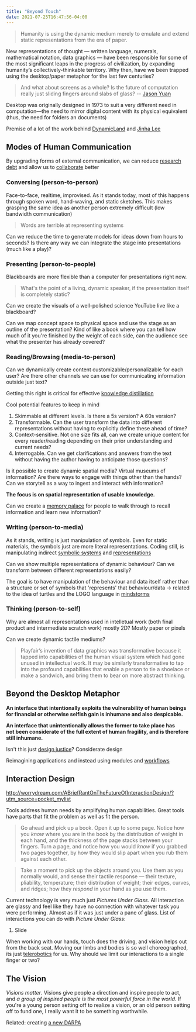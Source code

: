 ```yaml
---
title: "Beyond Touch"
date: 2021-07-25T16:47:56-04:00
---
```


> Humanity is using the dynamic medium merely to emulate and extend static representations from the era of paper.

New representations of thought — written language, numerals, mathematical notation, data graphics — have been responsible for some of the most significant leaps in the progress of civilization, by expanding humanity’s collectively-thinkable territory. Why then, have we been trapped using the desktop/paper metaphor for the last few centuries?

> And what about screens as a whole? Is the future of computation really just sliding fingers around slabs of glass? -- [Jason Yuan](https://uxdesign.cc/introducing-mercury-os-f4de45a04289)

Desktop was originally designed in 1973 to suit a very different need in computation—the need to mirror digital content with its physical equivalent (thus, the need for folders an documents)

Premise of a lot of the work behind [DynamicLand](http://worrydream.com/cdg/ResearchAgenda-v0.19-poster.pdf) and [Jinha Lee](http://www.leejinha.com/home.html)

## Modes of Human Communication
By upgrading forms of external communication, we can reduce [research debt](thoughts/articles/research-debt.md) and allow us to [collaborate](posts/collaborative-thinking.md) better

### Conversing (person-to-person)
Face-to-face, realtime, improvised. As it stands today, most of this happens through spoken word, hand-waving, and static sketches. This makes grasping the same idea as another person extremely difficult (low bandwidth communication)

> Words are terrible at representing systems

Can we reduce the time to generate models for ideas down from hours to seconds? Is there any way we can integrate the stage into presentations (much like a play)?

### Presenting (person-to-people)
Blackboards are more flexible than a computer for presentations right now.

> What's the point of a living, dynamic speaker, if the presentation itself is completely static?

Can we create the visuals of a well-polished science YouTube live like a blackboard?

Can we map concept space to physical space and use the stage as an outline of the presentation? Kind of like a book where you can tell how much of it you're finished by the weight of each side, can the audience see what the presenter has already covered?

### Reading/Browsing (media-to-person)
Can we dynamically create content customizable/personalizable for each user? Are there other channels we can use for communicating information outside just text?

Getting this right is critical for effective [knowledge distillation](thoughts/knowledge-distillation.md)

Cool potential features to keep in mind
1. Skimmable at different levels. Is there a 5s version? A 60s version?
2. Transformable. Can the user transform the data into different representations without having to explicitly define these ahead of time?
3. Context-sensitive. Not one size fits all, can we create unique content for every reader/reading depending on their prior understanding and current needs?
4. Interrogable. Can we get clarifications and answers from the text without having the author having to anticipate those questions?

Is it possible to create dynamic spatial media? Virtual museums of information? Are there ways to engage with things other than the hands? Can we storytell as a way to ingest and interact with information?

**The focus is on spatial representation of usable knowledge.**

Can we create a [memory palace](thoughts/memory-palace.md) for people to walk through to recall information and learn new information?

### Writing (person-to-media)
As it stands, writing is just manipulation of symbols. Even for static materials, the symbols just are more literal representations. Coding still, is manipulating indirect [symbolic systems](thoughts/symbolic-systems.md) and [representations](thoughts/representation.md)

Can we show multiple representations of dynamic behaviour? Can we transform between different representations easily?

The goal is to have manipulation of the behaviour and data itself rather than a structure or set of symbols that 'represents' that behaviour/data -> related to the idea of turtles and the LOGO language in [mindstorms](thoughts/books/mindstorms.md)

### Thinking (person-to-self)
Why are almost all representations used in intelletual work (both final product and intermediate scratch work) mostly 2D? Mostly paper or pixels

Can we create dynamic tactile mediums?

> Playfair’s invention of data graphics was transformative because it tapped into capabilities of the human visual system which had gone unused in intellectual work. It may be similarly transformative to tap into the profound capabilities that enable a person to tie a shoelace or make a sandwich, and bring them to bear on more abstract thinking.

## Beyond the Desktop Metaphor
**An interface that intentionally exploits the vulnerability of human beings for financial or otherwise selfish gain is inhumane and also despicable.**

**An interface that unintentionally allows the former to take place has  
not been considerate of the full extent of human fragility, and is therefore still inhumane.**

Isn't this just [design justice](thoughts/books/design-justice.md)? Considerate design

Reimagining applications and instead using modules and [workflows](thoughts/workflows.md)

## Interaction Design
http://worrydream.com/ABriefRantOnTheFutureOfInteractionDesign/?utm_source=pocket_mylist

Tools address human needs by amplifying human capabilities. Great tools have parts that fit the problem as well as fit the person.

> Go ahead and pick up a book. Open it up to some page. Notice how you _know_ where you are in the book by the distribution of weight in each hand, and the thickness of the page stacks between your fingers. Turn a page, and notice how you would _know_ if you grabbed two pages together, by how they would slip apart when you rub them against each other.

> Take a moment to pick up the objects around you. Use them as you normally would, and sense their tactile response — their texture, pliability, temperature; their distribution of weight; their edges, curves, and ridges; how they _respond_ in your hand as you use them.

Current technology is very much just *Pictures Under Glass*. All interaction are glassy and feel like they have no connection with whatever task you were performing. Almost as if it was just under a pane of glass. List of interactions you can do with *Picture Under Glass*:
1. Slide

When working with our hands, touch does the driving, and vision helps out from the back seat. Moving our limbs and bodies is so well choreographed, its just [telerobotics](thoughts/telerobotics.md) for us. Why should we limit our interactions to a single finger or two?

## The Vision
 _Visions matter_. Visions give people a direction and inspire people to act, and _a group of inspired people is the most powerful force in the world_. If you're a young person setting off to realize a vision, or an old person setting off to fund one, I really want it to be something worthwhile.
 
Related: creating [a new DARPA](thoughts/a-new-darpa.md)